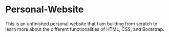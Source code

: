 # Personal-Website
This is an unfinished personal website that I am building from scratch to
learn more about the different functionalities of HTML, CSS, and Bootstrap.
